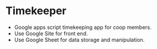 # Timekeeper
* Google apps script timekeeping app for coop members. 
* Use Google Site for front end.
* Use Google Sheet for data storage and manipulation.
